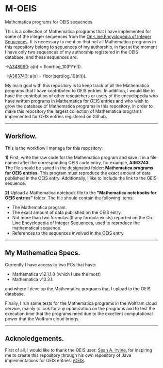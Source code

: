 # M-OEIS
Mathematica programs for OEIS sequences.

This is a collection of Mathematica programs that I have implemented for some of the integer sequences from the [On-Line Encyclopedia of Integer Sequences](https://oeis.org). It is necessary to mention that not all Mathematica programs in this repository belong to sequences of my authorship, in fact at the moment I have only two sequences of my authorship registered in the OEIS database, and these sequences are:

->[A348960](https://oeis.org/A348960): a(n) = floor(log_10(Pi*n!)).

->[A363743](https://oeis.org/A363743): a(n) = floor(sqrt(log_10(n!))).

My main goal with this repository is to keep track of all the Mathematica programs that I have contributed to OEIS entries. In addition, I would like to have the contribution of other researchers or users of the encyclopedia who have written programs in Mathematica for OEIS entries and who wish to grow the database of Mathematica programs in this repository, in order to make this repository the largest collection of Mathematica programs implemented for OEIS entries registered on Github. 

---

## Workflow.

This is the workflow I manage for this repository:

**1)** First, write the raw code for the Mathematica program and save it in a file named after the corresponding OEIS code entry, for example, **A363743**. The file should be saved in the designated folder: **Mathematica programs for OEIS entries**. This program must reproduce the exact amount of data published in the OEIS entry. Additionally, I like to include the link to the OEIS sequence.

**2)** Upload a Mathematica notebook file to the **"Mathematica notebooks for OEIS entries"** folder. The file should contain the following items:

* The Mathematica program.
* The exact amount of data published on the OEIS entry.
* Not more than two formulas (If any formula exists) reported on the On-Line Encyclopedia of Integer Sequences, used to reproduce the mathematical sequence.
* References to the sequences involved in the OEIS entry.

---

## My Mathematica Specs.

Currently I have access to two PCs that have:

* Mathematica v12.1.1.0 (which I use the most)
* Mathematica v13.3.1.

and where I develop the Mathematica programs that I upload to the OEIS database.

Finally, I run some tests for the Mathematica programs in the Wolfram cloud service, mainly to look for any optimization on the programs and to test the execution time that the programs need due to the excellent computational power that the Wolfram cloud brings.

---

## Acknoledgements.

First of all, I would like to thank the OEIS user: [Sean A. Irvine](https://oeis.org/wiki/User:Sean_A._Irvine), for inspiring me to create this repository through his own repository of Java implementations for OEIS entries: [jOEIS](https://github.com/archmageirvine/joeis).




